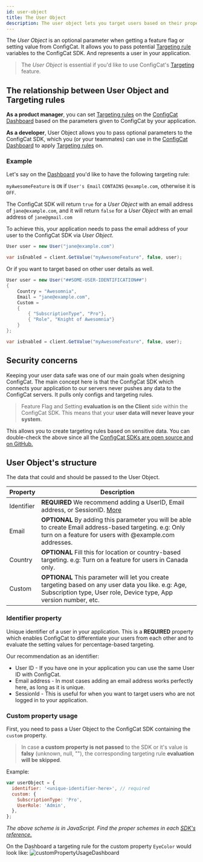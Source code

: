 ```yaml
---
id: user-object
title: The User Object
description: The user object lets you target users based on their properties with different features. The user object is essential for beta and A/B testing.
---
```


The _User Object_ is an optional parameter when getting a feature flag or setting value from ConfigCat.
It allows you to pass potential [Targeting rule](advanced/targeting.md) variables to the ConfigCat SDK.
And represents a user in your application.

> The _User Object_ is essential if you'd like to use ConfigCat's [Targeting](advanced/targeting.md) feature.

## The relationship between User Object and Targeting rules

**As a product manager**, you can set [Targeting rules](advanced/targeting.md) on the <a href="https://app.configcat.com" target="_blank">ConfigCat Dashboard</a> based on the parameters given to ConfigCat by your application.

**As a developer**, User Object allows you to pass optional parameters to the ConfigCat SDK, which you (or your teammates) can use in the <a href="https://app.configcat.com" target="_blank">ConfigCat Dashboard</a> to apply [Targeting rules](advanced/targeting.md) on.

### Example

Let's say on the <a href="https://app.configcat.com" target="_blank">Dashboard</a> you'd like to have the following targeting rule:

`myAwesomeFeature` is `ON` if `User's Email` `CONTAINS` `@example.com`, otherwise it is `OFF`.

The ConfigCat SDK will return `true` for a _User Object_ with an email address of `jane@example.com`, and it will return `false` for a _User Object_ with an email address of `jane@gmail.com`

To achieve this, your application needs to pass the email address of your user to the ConfigCat SDK via _User Object_.

```csharp
User user = new User("jane@example.com")

var isEnabled = client.GetValue("myAwesomeFeature", false, user);
```

Or if you want to target based on other user details as well.

```csharp
User user = new User("##SOME-USER-IDENTIFICATION##")
{
    Country = "Awesomnia",
    Email = "jane@example.com",
    Custom =
    {
        { "SubscriptionType", "Pro"},
        { "Role", "Knight of Awesomnia"}
    }
};

var isEnabled = client.GetValue("myAwesomeFeature", false, user);

```

## Security concerns

Keeping your user data safe was one of our main goals when designing ConfigCat. The main concept here is that the ConfigCat SDK which connects your application to our servers never pushes any data to the ConfigCat servers. It pulls only configs and targeting rules.

> Feature Flag and Setting **evaluation is on the Client** side within the ConfigCat SDK. This means that your **user data will never leave your system**.

This allows you to create targeting rules based on sensitive data.
You can double-check the above since all the <a href="https://github.com/configcat" target="_blank">ConfigCat SDKs are open source and on GitHub.</a>

## User Object's structure

The data that could and should be passed to the User Object.

| Property   | Description                                                                                                                                                              |
| ---------- | ------------------------------------------------------------------------------------------------------------------------------------------------------------------------ |
| Identifier | **REQUIRED** We recommend adding a UserID, Email address, or SessionID. [More](advanced/user-object.md#identifier-property)                                              |
| Email      | **OPTIONAL** By adding this parameter you will be able to create Email address-based targeting. e.g: Only turn on a feature for users with @example.com addresses.       |
| Country    | **OPTIONAL** Fill this for location or country-based targeting. e.g: Turn on a feature for users in Canada only.                                                         |
| Custom     | **OPTIONAL** This parameter will let you create targeting based on any user data you like. e.g: Age, Subscription type, User role, Device type, App version number, etc. |

### Identifier property

Unique identifier of a user in your application. This is a **REQUIRED** property which enables ConfigCat to differentiate your users from each other and to evaluate the setting values for percentage-based targeting.

Our recommendation as an identifier:

- User ID - If you have one in your application you can use the same User ID with ConfigCat.
- Email address - In most cases adding an email address works perfectly here, as long as it is unique.
- SessionId - This is useful for when you want to target users who are not logged in to your application.

### Custom property usage

First, you need to pass a User Object to the ConfigCat SDK containing the `custom` property.

> In case **a custom property is not passed** to the SDK or it's value is **falsy** (unknown, null, ""), the corresponding targeting rule **evaluation will be skipped**.

Example:

```javascript
var userObject = {
  identifier: '<unique-identifier-here>', // required
  custom: {
    SubscriptionType: 'Pro',
    UserRole: 'Admin',
  },
};
```

_The above scheme is in JavaScript. Find the proper schemes in each [SDK's reference.](sdk-reference/index.md)_

On the Dashboard a targeting rule for the custom property `EyeColor` would look like:
<img src="/docs/assets/custom-property-ui.png" className="zoomable" alt="customPropertyUsageDashboard" />
